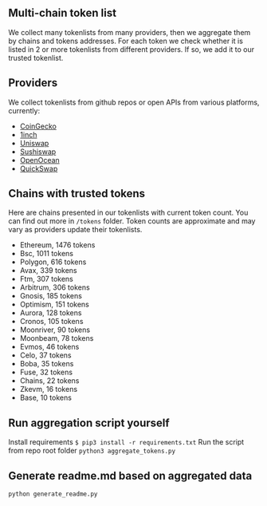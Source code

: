
## Multi-chain token list 
We collect many tokenlists from many providers, then we aggregate them by chains and tokens addresses. 
For each token we check whether it is listed in 2 or more tokenlists from different providers. If so, 
we add it to our trusted tokenlist.

## Providers
We collect tokenlists from github repos or open APIs from various platforms, currently:
- [CoinGecko](https://www.coingecko.com/)
- [1inch](https://app.1inch.io/)
- [Uniswap](https://uniswap.org/)
- [Sushiswap](https://www.sushi.com/)
- [OpenOcean](https://openocean.finance/)
- [QuickSwap](https://quickswap.exchange/#/swap)

## Chains with trusted tokens
Here are chains presented in our tokenlists with current token count. You can find out more in `/tokens` folder.
Token counts are approximate and may vary as providers update their tokenlists.
- Ethereum, 1476 tokens
- Bsc, 1011 tokens
- Polygon, 616 tokens
- Avax, 339 tokens
- Ftm, 307 tokens
- Arbitrum, 306 tokens
- Gnosis, 185 tokens
- Optimism, 151 tokens
- Aurora, 128 tokens
- Cronos, 105 tokens
- Moonriver, 90 tokens
- Moonbeam, 78 tokens
- Evmos, 46 tokens
- Celo, 37 tokens
- Boba, 35 tokens
- Fuse, 32 tokens
- Chains, 22 tokens
- Zkevm, 16 tokens
- Base, 10 tokens

## Run aggregation script yourself
Install requirements
```$ pip3 install -r requirements.txt```
Run the script from repo root folder
```python3 aggregate_tokens.py```
## Generate readme.md based on aggregated data
```bash
python generate_readme.py
```
